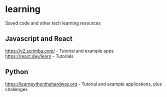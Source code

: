 # learning
Saved code and other tech learning resources

## Javascript and React
https://v2.scrimba.com/ - Tutorial and example apps <br />
https://react.dev/learn - Tutorials

## Python
https://learnpythonthehardway.org - Tutorial and example applications, plus challenges
